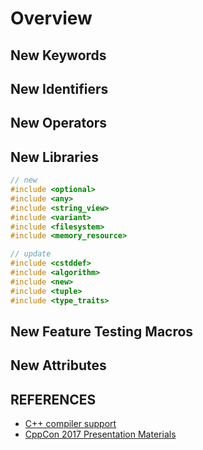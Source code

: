 # Overview

## New Keywords

## New Identifiers

## New Operators

## New Libraries

```cpp
// new
#include <optional>
#include <any>
#include <string_view>
#include <variant>
#include <filesystem>
#include <memory_resource>
```

```cpp
// update
#include <cstddef>
#include <algorithm>
#include <new>
#include <tuple>
#include <type_traits>
```

## New Feature Testing Macros

## New Attributes

## REFERENCES

- [C++ compiler support](https://en.cppreference.com/w/cpp/compiler_support)
- [CppCon 2017 Presentation Materials](https://github.com/CppCon/CppCon2017)
